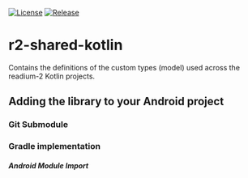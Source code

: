 [![License](https://img.shields.io/badge/License-BSD%203--Clause-blue.svg)](/LICENSE)
[![Release](https://jitpack.io/v/codetoart/r2-shared-kotlin.svg)](https://jitpack.io/#codetoart/r2-shared-kotlin)
# r2-shared-kotlin

Contains the definitions of the custom types (model) used across the readium-2 Kotlin projects.

## Adding the library to your Android project

### Git Submodule


### Gradle implementation


##### Android Module Import


